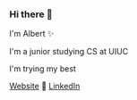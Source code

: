 ### Hi there 👋

I'm Albert ✨ 

I'm a junior studying CS at UIUC

I'm trying my best

[Website](https://lialbert.com) 🌱 [LinkedIn](https://www.linkedin.com/in/albs/)

<!--
![Albert's GitHub stats](https://github-readme-stats.vercel.app/api?username=albearli&show_icons=true&theme=dracula)

![Top Langs](https://github-readme-stats.vercel.app/api/top-langs/?username=albearli&layout=compact&theme=dracula)]


**albearli/albearli** is a ✨ _special_ ✨ repository because its `README.md` (this file) appears on your GitHub profile.

Here are some ideas to get you started:

- 🔭 I’m currently working on ...
- 🌱 I’m currently learning ...
- 👯 I’m looking to collaborate on ...
- 🤔 I’m looking for help with ...
- 💬 Ask me about ...
- 📫 How to reach me: ...
- 😄 Pronouns: ...
- ⚡ Fun fact: ...
-->
